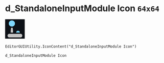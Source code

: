 # d_StandaloneInputModule Icon `64x64`
<img src="/img/d_StandaloneInputModule%20Icon.png" width=64 height=64>

``` CSharp
EditorGUIUtility.IconContent("d_StandaloneInputModule Icon")
```
```
d_StandaloneInputModule Icon
```
